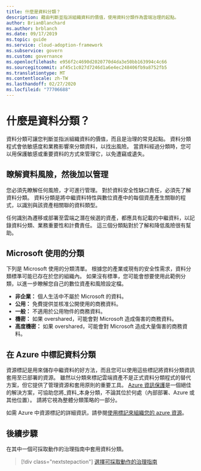 ```yaml
---
title: 什麼是資料分類？
description: 藉由判斷並指派組織資料的價值，使用資料分類作為雲端治理的起點。
author: BrianBlanchard
ms.author: brblanch
ms.date: 09/17/2019
ms.topic: guide
ms.service: cloud-adoption-framework
ms.subservice: govern
ms.custom: governance
ms.openlocfilehash: e956f2c4690d2020770d4da3e50bb163994c4c66
ms.sourcegitcommit: af45c1c027d7246d1a6e4ec248406fb9a8752fb5
ms.translationtype: MT
ms.contentlocale: zh-TW
ms.lasthandoff: 02/27/2020
ms.locfileid: "77706688"
---
```

<!-- markdownlint-disable MD026 -->

# <a name="what-is-data-classification"></a>什麼是資料分類？

資料分類可讓您判斷並指派組織資料的價值，而且是治理的常見起點。 資料分類程式會依敏感度和業務影響來分類資料，以找出風險。 當資料經過分類時，您可以用保護敏感或重要資料的方式來管理它，以免遭竊或遺失。

## <a name="understand-data-risks-then-manage-them"></a>瞭解資料風險，然後加以管理

您必須先瞭解任何風險，才可進行管理。 對於資料安全性缺口責任，必須先了解資料分類。 資料分類是將中繼資料特性與數位資產中的每個資產產生關聯的程式，以識別與該資產相關聯的資料類型。

任何識別為遷移或部署至雲端之潛在候選的資產，都應具有記載的中繼資料，以記錄資料分類、業務重要性和計費責任。 這三個分類點對於了解和降低風險很有幫助。

## <a name="classifications-microsoft-uses"></a>Microsoft 使用的分類

下列是 Microsoft 使用的分類清單。 根據您的產業或現有的安全性需求，資料分類標準可能已存在於您的組織內。 如果沒有標準，您可能會想要使用此範例分類，以進一步瞭解您自己的數位資產和風險設定檔。

- **非企業：** 個人生活中不屬於 Microsoft 的資料。
- **公用：** 免費提供並核准公開使用的商務資料。
- **一般：** 不適用於公用物件的商務資料。
- **機密：** 如果 overshared，可能會對 Microsoft 造成傷害的商務資料。
- **高度機密：** 如果 overshared，可能會對 Microsoft 造成大量傷害的商務資料。

## <a name="tagging-data-classification-in-azure"></a>在 Azure 中標記資料分類

資源標記是用來儲存中繼資料的好方法，而且您可以使用這些標記將資料分類資訊套用至已部署的資源。 雖然以分類來標記雲端資產不是正式資料分類程式的替代方案，但它提供了管理資源和套用原則的重要工具。 [Azure 資訊保護](https://docs.microsoft.com/azure/information-protection/what-is-information-protection)是一個絕佳的解決方案，可協助您將_資料_本身分類，不論其位於何處（內部部署、Azure 或其他位置）。 請將它視為整體分類策略的一部分。

如需 Azure 中資源標記的詳細資訊，請參閱[使用標記來組織您的 azure 資源](https://docs.microsoft.com/azure/azure-resource-manager/resource-group-using-tags)。

## <a name="next-steps"></a>後續步驟

在其中一個可採取動作的治理指南中套用資料分類。

> [!div class="nextstepaction"]
> [選擇可採取動作的治理指南](../guides/index.md)
